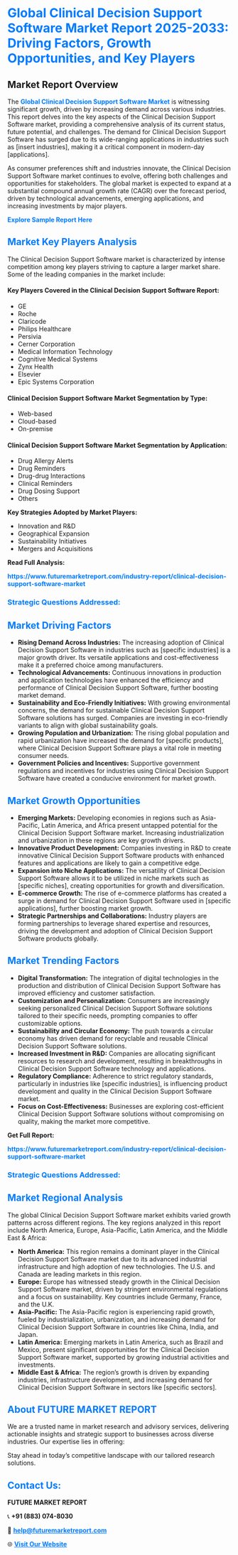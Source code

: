 <h1 style="color: #007BFF;">Global Clinical Decision Support Software Market Report 2025-2033: Driving Factors, Growth Opportunities, and Key Players</h1>

<section id="overview">
<h2>Market Report Overview</h2>
<p>The <a href="https://www.futuremarketreport.com/industry-report/clinical-decision-support-software-market" style="color: #007BFF; text-decoration: none;"><strong>Global Clinical Decision Support Software Market</strong></a> is witnessing significant growth, driven by increasing demand across various industries. This report delves into the key aspects of the Clinical Decision Support Software market, providing a comprehensive analysis of its current status, future potential, and challenges. The demand for Clinical Decision Support Software has surged due to its wide-ranging applications in industries such as [insert industries], making it a critical component in modern-day [applications].</p>
<p>As consumer preferences shift and industries innovate, the Clinical Decision Support Software market continues to evolve, offering both challenges and opportunities for stakeholders. The global market is expected to expand at a substantial compound annual growth rate (CAGR) over the forecast period, driven by technological advancements, emerging applications, and increasing investments by major players.</p>
</section>

<section id="overview">
<p><a href="https://www.futuremarketreport.com/request-sample/reportId=106452" style="color: #007BFF; text-decoration: none;"><strong>Explore Sample Report Here</strong></a></p>
</section>

<section id="key-players">
<h2 style="color: #007BFF;">Market Key Players Analysis</h2>
<p>The Clinical Decision Support Software market is characterized by intense competition among key players striving to capture a larger market share. Some of the leading companies in the market include:</p>
<h4>Key Players Covered in the Clinical Decision Support Software Report:</h4>
<ul><li>GE</li><li>Roche</li><li>Claricode</li><li>Philips Healthcare</li><li>Persivia</li><li>Cerner Corporation</li><li>Medical Information Technology</li><li>Cognitive Medical Systems</li><li>Zynx Health</li><li>Elsevier</li><li>Epic Systems Corporation</li></ul>
<h4>Clinical Decision Support Software Market Segmentation by Type:</h4>
<ul><li>Web-based</li><li>Cloud-based</li><li>On-premise</li></ul>

<h4>Clinical Decision Support Software Market Segmentation by Application:</h4>
<ul><li>Drug Allergy Alerts</li><li>Drug Reminders</li><li>Drug-drug Interactions</li><li>Clinical Reminders</li><li>Drug Dosing Support</li><li>Others</li></ul>
<p><strong>Key Strategies Adopted by Market Players:</strong></p>
<ul>
<li>Innovation and R&D</li>
<li>Geographical Expansion</li>
<li>Sustainability Initiatives</li>
<li>Mergers and Acquisitions</li>
</ul>
</section>

<section>
<p><strong>Read Full Analysis: </strong></p><a href="https://www.futuremarketreport.com/industry-report/clinical-decision-support-software-market" style="color: #007BFF; text-decoration: none;"><strong>https://www.futuremarketreport.com/industry-report/clinical-decision-support-software-market</strong></a>
<h3 style="color: #007BFF;">Strategic Questions Addressed:</h3>
</section>

<section id="driving-factors">
<h2 style="color: #007BFF;">Market Driving Factors</h2>
<ul>
<li><strong>Rising Demand Across Industries:</strong> The increasing adoption of Clinical Decision Support Software in industries such as [specific industries] is a major growth driver. Its versatile applications and cost-effectiveness make it a preferred choice among manufacturers.</li>
<li><strong>Technological Advancements:</strong> Continuous innovations in production and application technologies have enhanced the efficiency and performance of Clinical Decision Support Software, further boosting market demand.</li>
<li><strong>Sustainability and Eco-Friendly Initiatives:</strong> With growing environmental concerns, the demand for sustainable Clinical Decision Support Software solutions has surged. Companies are investing in eco-friendly variants to align with global sustainability goals.</li>
<li><strong>Growing Population and Urbanization:</strong> The rising global population and rapid urbanization have increased the demand for [specific products], where Clinical Decision Support Software plays a vital role in meeting consumer needs.</li>
<li><strong>Government Policies and Incentives:</strong> Supportive government regulations and incentives for industries using Clinical Decision Support Software have created a conducive environment for market growth.</li>
</ul>
</section>

<section id="growth-opportunities">
<h2 style="color: #007BFF;">Market Growth Opportunities</h2>
<ul>
<li><strong>Emerging Markets:</strong> Developing economies in regions such as Asia-Pacific, Latin America, and Africa present untapped potential for the Clinical Decision Support Software market. Increasing industrialization and urbanization in these regions are key growth drivers.</li>
<li><strong>Innovative Product Development:</strong> Companies investing in R&D to create innovative Clinical Decision Support Software products with enhanced features and applications are likely to gain a competitive edge.</li>
<li><strong>Expansion into Niche Applications:</strong> The versatility of Clinical Decision Support Software allows it to be utilized in niche markets such as [specific niches], creating opportunities for growth and diversification.</li>
<li><strong>E-commerce Growth:</strong> The rise of e-commerce platforms has created a surge in demand for Clinical Decision Support Software used in [specific applications], further boosting market growth.</li>
<li><strong>Strategic Partnerships and Collaborations:</strong> Industry players are forming partnerships to leverage shared expertise and resources, driving the development and adoption of Clinical Decision Support Software products globally.</li>
</ul>
</section>

<section id="trending-factors">
<h2 style="color: #007BFF;">Market Trending Factors</h2>
<ul>
<li><strong>Digital Transformation:</strong> The integration of digital technologies in the production and distribution of Clinical Decision Support Software has improved efficiency and customer satisfaction.</li>
<li><strong>Customization and Personalization:</strong> Consumers are increasingly seeking personalized Clinical Decision Support Software solutions tailored to their specific needs, prompting companies to offer customizable options.</li>
<li><strong>Sustainability and Circular Economy:</strong> The push towards a circular economy has driven demand for recyclable and reusable Clinical Decision Support Software solutions.</li>
<li><strong>Increased Investment in R&D:</strong> Companies are allocating significant resources to research and development, resulting in breakthroughs in Clinical Decision Support Software technology and applications.</li>
<li><strong>Regulatory Compliance:</strong> Adherence to strict regulatory standards, particularly in industries like [specific industries], is influencing product development and quality in the Clinical Decision Support Software market.</li>
<li><strong>Focus on Cost-Effectiveness:</strong> Businesses are exploring cost-efficient Clinical Decision Support Software solutions without compromising on quality, making the market more competitive.</li>
</ul>
</section>

<section>
<p><strong>Get Full Report: </strong></p><a href="https://www.futuremarketreport.com/industry-report/clinical-decision-support-software-market" style="color: #007BFF; text-decoration: none;"><strong>https://www.futuremarketreport.com/industry-report/clinical-decision-support-software-market</strong></a>
<h3 style="color: #007BFF;">Strategic Questions Addressed:</h3>
</section>


<section id="regional-analysis">
<h2 style="color: #007BFF;">Market Regional Analysis</h2>
<p>The global Clinical Decision Support Software market exhibits varied growth patterns across different regions. The key regions analyzed in this report include North America, Europe, Asia-Pacific, Latin America, and the Middle East & Africa:</p>
<ul>
<li><strong>North America:</strong> This region remains a dominant player in the Clinical Decision Support Software market due to its advanced industrial infrastructure and high adoption of new technologies. The U.S. and Canada are leading markets in this region.</li>
<li><strong>Europe:</strong> Europe has witnessed steady growth in the Clinical Decision Support Software market, driven by stringent environmental regulations and a focus on sustainability. Key countries include Germany, France, and the U.K.</li>
<li><strong>Asia-Pacific:</strong> The Asia-Pacific region is experiencing rapid growth, fueled by industrialization, urbanization, and increasing demand for Clinical Decision Support Software in countries like China, India, and Japan.</li>
<li><strong>Latin America:</strong> Emerging markets in Latin America, such as Brazil and Mexico, present significant opportunities for the Clinical Decision Support Software market, supported by growing industrial activities and investments.</li>
<li><strong>Middle East & Africa:</strong> The region’s growth is driven by expanding industries, infrastructure development, and increasing demand for Clinical Decision Support Software in sectors like [specific sectors].</li>
</ul>
</section>

<footer>
<h2 style="color: #007BFF;">About FUTURE MARKET REPORT</h2>
<p>We are a trusted name in market research and advisory services, delivering actionable insights and strategic support to businesses across diverse industries. Our expertise lies in offering:</p>

<p>Stay ahead in today’s competitive landscape with our tailored research solutions.</p>

<h2 style="color: #007BFF;">Contact Us:</h2>
<p><strong>FUTURE MARKET REPORT</strong></p>
<p>📞 <strong>+91 (883) 074-8030</strong></p>
<p>📧 <strong><a href="mailto:help@futuremarketreport.com" style="color: #007BFF;">help@futuremarketreport.com</a></strong></p>
<p>🌐 <strong><a href="https://www.futuremarketreport.com/" style="color: #007BFF;">Visit Our Website</a></strong></p>
</footer>
